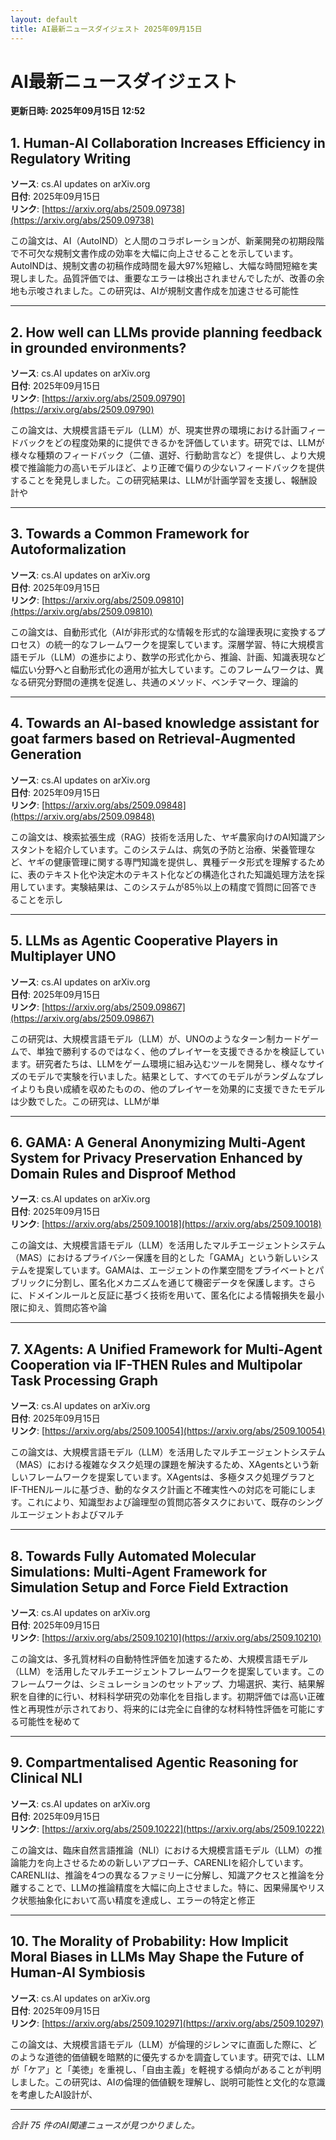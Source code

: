 ```yaml
---
layout: default
title: AI最新ニュースダイジェスト 2025年09月15日
---
```


# AI最新ニュースダイジェスト
**更新日時: 2025年09月15日 12:52**

## 1. Human-AI Collaboration Increases Efficiency in Regulatory Writing

**ソース**: cs.AI updates on arXiv.org  
**日付**: 2025年09月15日  
**リンク**: [https://arxiv.org/abs/2509.09738](https://arxiv.org/abs/2509.09738)  

この論文は、AI（AutoIND）と人間のコラボレーションが、新薬開発の初期段階で不可欠な規制文書作成の効率を大幅に向上させることを示しています。AutoINDは、規制文書の初稿作成時間を最大97%短縮し、大幅な時間短縮を実現しました。品質評価では、重要なエラーは検出されませんでしたが、改善の余地も示唆されました。この研究は、AIが規制文書作成を加速させる可能性  

---

## 2. How well can LLMs provide planning feedback in grounded environments?

**ソース**: cs.AI updates on arXiv.org  
**日付**: 2025年09月15日  
**リンク**: [https://arxiv.org/abs/2509.09790](https://arxiv.org/abs/2509.09790)  

この論文は、大規模言語モデル（LLM）が、現実世界の環境における計画フィードバックをどの程度効果的に提供できるかを評価しています。研究では、LLMが様々な種類のフィードバック（二値、選好、行動助言など）を提供し、より大規模で推論能力の高いモデルほど、より正確で偏りの少ないフィードバックを提供することを発見しました。この研究結果は、LLMが計画学習を支援し、報酬設計や  

---

## 3. Towards a Common Framework for Autoformalization

**ソース**: cs.AI updates on arXiv.org  
**日付**: 2025年09月15日  
**リンク**: [https://arxiv.org/abs/2509.09810](https://arxiv.org/abs/2509.09810)  

この論文は、自動形式化（AIが非形式的な情報を形式的な論理表現に変換するプロセス）の統一的なフレームワークを提案しています。深層学習、特に大規模言語モデル（LLM）の進歩により、数学の形式化から、推論、計画、知識表現など幅広い分野へと自動形式化の適用が拡大しています。このフレームワークは、異なる研究分野間の連携を促進し、共通のメソッド、ベンチマーク、理論的  

---

## 4. Towards an AI-based knowledge assistant for goat farmers based on Retrieval-Augmented Generation

**ソース**: cs.AI updates on arXiv.org  
**日付**: 2025年09月15日  
**リンク**: [https://arxiv.org/abs/2509.09848](https://arxiv.org/abs/2509.09848)  

この論文は、検索拡張生成（RAG）技術を活用した、ヤギ農家向けのAI知識アシスタントを紹介しています。このシステムは、病気の予防と治療、栄養管理など、ヤギの健康管理に関する専門知識を提供し、異種データ形式を理解するために、表のテキスト化や決定木のテキスト化などの構造化された知識処理方法を採用しています。実験結果は、このシステムが85％以上の精度で質問に回答できることを示し  

---

## 5. LLMs as Agentic Cooperative Players in Multiplayer UNO

**ソース**: cs.AI updates on arXiv.org  
**日付**: 2025年09月15日  
**リンク**: [https://arxiv.org/abs/2509.09867](https://arxiv.org/abs/2509.09867)  

この研究は、大規模言語モデル（LLM）が、UNOのようなターン制カードゲームで、単独で勝利するのではなく、他のプレイヤーを支援できるかを検証しています。研究者たちは、LLMをゲーム環境に組み込むツールを開発し、様々なサイズのモデルで実験を行いました。結果として、すべてのモデルがランダムなプレイよりも良い成績を収めたものの、他のプレイヤーを効果的に支援できたモデルは少数でした。この研究は、LLMが単  

---

## 6. GAMA: A General Anonymizing Multi-Agent System for Privacy Preservation Enhanced by Domain Rules and Disproof Method

**ソース**: cs.AI updates on arXiv.org  
**日付**: 2025年09月15日  
**リンク**: [https://arxiv.org/abs/2509.10018](https://arxiv.org/abs/2509.10018)  

この論文は、大規模言語モデル（LLM）を活用したマルチエージェントシステム（MAS）におけるプライバシー保護を目的とした「GAMA」という新しいシステムを提案しています。GAMAは、エージェントの作業空間をプライベートとパブリックに分割し、匿名化メカニズムを通じて機密データを保護します。さらに、ドメインルールと反証に基づく技術を用いて、匿名化による情報損失を最小限に抑え、質問応答や論  

---

## 7. XAgents: A Unified Framework for Multi-Agent Cooperation via IF-THEN Rules and Multipolar Task Processing Graph

**ソース**: cs.AI updates on arXiv.org  
**日付**: 2025年09月15日  
**リンク**: [https://arxiv.org/abs/2509.10054](https://arxiv.org/abs/2509.10054)  

この論文は、大規模言語モデル（LLM）を活用したマルチエージェントシステム（MAS）における複雑なタスク処理の課題を解決するため、XAgentsという新しいフレームワークを提案しています。XAgentsは、多極タスク処理グラフとIF-THENルールに基づき、動的なタスク計画と不確実性への対応を可能にします。これにより、知識型および論理型の質問応答タスクにおいて、既存のシングルエージェントおよびマルチ  

---

## 8. Towards Fully Automated Molecular Simulations: Multi-Agent Framework for Simulation Setup and Force Field Extraction

**ソース**: cs.AI updates on arXiv.org  
**日付**: 2025年09月15日  
**リンク**: [https://arxiv.org/abs/2509.10210](https://arxiv.org/abs/2509.10210)  

この論文は、多孔質材料の自動特性評価を加速するため、大規模言語モデル（LLM）を活用したマルチエージェントフレームワークを提案しています。このフレームワークは、シミュレーションのセットアップ、力場選択、実行、結果解釈を自律的に行い、材料科学研究の効率化を目指します。初期評価では高い正確性と再現性が示されており、将来的には完全に自律的な材料特性評価を可能にする可能性を秘めて  

---

## 9. Compartmentalised Agentic Reasoning for Clinical NLI

**ソース**: cs.AI updates on arXiv.org  
**日付**: 2025年09月15日  
**リンク**: [https://arxiv.org/abs/2509.10222](https://arxiv.org/abs/2509.10222)  

この論文は、臨床自然言語推論（NLI）における大規模言語モデル（LLM）の推論能力を向上させるための新しいアプローチ、CARENLIを紹介しています。CARENLIは、推論を4つの異なるファミリーに分解し、知識アクセスと推論を分離することで、LLMの推論精度を大幅に向上させました。特に、因果帰属やリスク状態抽象化において高い精度を達成し、エラーの特定と修正  

---

## 10. The Morality of Probability: How Implicit Moral Biases in LLMs May Shape the Future of Human-AI Symbiosis

**ソース**: cs.AI updates on arXiv.org  
**日付**: 2025年09月15日  
**リンク**: [https://arxiv.org/abs/2509.10297](https://arxiv.org/abs/2509.10297)  

この論文は、大規模言語モデル（LLM）が倫理的ジレンマに直面した際に、どのような道徳的価値観を暗黙的に優先するかを調査しています。研究では、LLMが「ケア」と「美徳」を重視し、「自由主義」を軽視する傾向があることが判明しました。この研究は、AIの倫理的価値観を理解し、説明可能性と文化的な意識を考慮したAI設計が、  

---

*合計 75 件のAI関連ニュースが見つかりました。*
